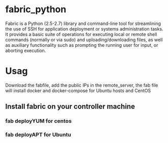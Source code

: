 # fabric_python
Fabric is a Python (2.5-2.7) library and command-line tool for streamlining the use of SSH for application deployment or systems administration tasks.  It provides a basic suite of operations for executing local or remote shell commands (normally or via sudo) and uploading/downloading files, as well as auxiliary functionality such as prompting the running user for input, or aborting execution.

# Usag
Download the fabfile, add the public IPs in the remote_server, the fab file will install docker and docker-compose for Ubuntu hosts and CentOS

## Install fabric on your controller machine 
### fab deployYUM for centos 
### fab deployAPT for Ubuntu
